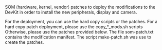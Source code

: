 SOM (hardware, kernel, vendor) patches to deploy the modifications to the DevKit in order to install the new peripherals, display and camera.

For the deployment, you can use the hard copy scripts or the patches.
For a hard copy patch deployment, please use the copy_*_mods.sh scripts
Otherwise, please use the patches provided below.
The file som-patch.txt contains the modification manifest.
The script make-patch.sh was use to create the patches.
